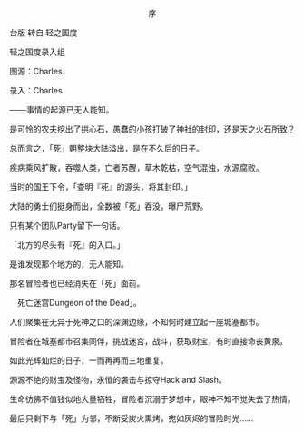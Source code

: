 <p align="center">序</p>

台版 转自 轻之国度

轻之国度录入组

图源：Charles

录入：Charles 

───事情的起源已无人能知。

是可怜的农夫挖出了拱心石，愚蠢的小孩打破了神社的封印，还是天之火石所致？

总而言之，「死」朝整块大陆溢出，是在不久后的日子。

疾病乘风扩散，吞噬人类，亡者苏醒，草木乾枯，空气混浊，水源腐败。

当时的国王下令，「查明『死』的源头，将其封印。」

大陆的勇士们挺身而出，全数被「死」吞没，曝尸荒野。

只有某个团队Party留下一句话。

「北方的尽头有『死』的入口。」

是谁发现那个地方的，无人能知。

那名冒险者也已经消失在「死」面前。

「死亡迷宫Dungeon of the Dead」。

人们聚集在无异于死神之口的深渊边缘，不知何时建立起一座城塞都市。

冒险者在城塞都市召集同伴，挑战迷宫，战斗，获取财宝，有时直接命丧黄泉。

如此光辉灿烂的日子，一而再再而三地重复。

源源不绝的财宝及怪物，永恒的袭击与掠夺Hack and Slash。

生命彷佛不值钱似地大量牺牲，冒险者沉溺于梦想中，眼神不知不觉失去了热情。

最后只剩下与「死」为邻，不断受炭火熏烤，宛如灰烬的冒险时光……

